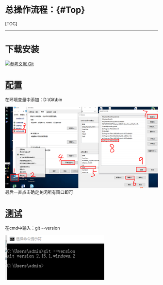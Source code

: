 # 总操作流程：{#Top}
[TOC]

***

# 下载安装

[![](https://img.shields.io/badge/参考文献-Git-green.svg "参考文献 Git")](https://git-scm.com/)

# [配置](#Top)

在环境变量中添加：D:\Git\bin

![](image/1-1.png)
最后一直点击确定关闭所有窗口即可
# [测试](#Top)

在cmd中输入：git --version

![](image/1-2.png)
